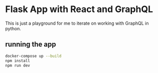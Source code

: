# Flask App with React and GraphQL

This is just a playground for me to iterate on working with GraphQL in python.

## running the app

```bash
docker-compose up --build
npm install
npm run dev
```
